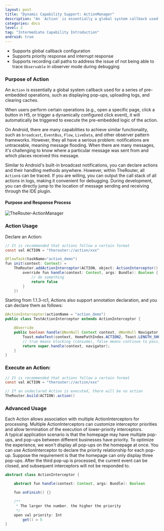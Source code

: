 ```yaml
---
layout: post
title: "Dynamic Capability Support: ActionManager"
description: "An `Action` is essentially a global system callback used for a series of pre-embedded operations, such as displaying pop-ups, uploading logs, and clearing caches. Similar to Android's built-in broadcast notifications, you can declare actions and their handling methods anywhere. All actions can be traced, and their call stacks can be output in logs for debugging purposes."
categories: docs
level: 2
tag: "Intermediate Capability Introduction"
android: true
---
```


* Supports global callback configuration
* Supports priority response and interrupt response
* Supports recording call paths to address the issue of not being able to trace `Observable` in observer mode during debugging

### Purpose of Action

An `Action` is essentially a global system callback used for a series of pre-embedded operations, such as displaying pop-ups, uploading logs, and clearing caches.

When users perform certain operations (e.g., open a specific page, click a button in H5, or trigger a dynamically configured click event), it will automatically be triggered to execute the pre-embedded logic of the action.

On Android, there are many capabilities to achieve similar functionality, such as `broadcast`, `EventBus`, `Flow`, `LiveData`, and other observer pattern frameworks. However, they all have a serious problem: notifications are untraceable, meaning message flooding. When there are many messages, it's challenging to know where a particular message was sent from and which places received this message.

Similar to Android's built-in broadcast notifications, you can declare actions and their handling methods anywhere. However, within TheRouter, all `Action`s can be traced. If you are willing, you can output the call stack of all actions in logs, making it convenient for debugging. During development, you can directly jump to the location of message sending and receiving through the IDE plugin.

#### Purpose and Response Process

<img src="https://s1.ax1x.com/2022/06/08/XrUy8g.png" class="blog-img" alt="TheRouter-ActionManager">

### Action Usage

Declare an Action:

```java
// It is recommended that actions follow a certain format
const val ACTION = "therouter://action/xxx"

@FlowTask(taskName="action_demo")
fun init(context: Context) =
    TheRouter.addActionInterceptor(ACTION, object: ActionInterceptor() {
        override fun handle(context: Context, args: Bundle): Boolean {
            // do something
            return false
        }
    })
```

Starting from 1.1.3-rc1, Actions also support annotation declaration, and you can declare them as follows:

```java
@ActionInterceptor(actionName = "action_demo")
public class TestActionInterceptor extends ActionInterceptor {

    @Override
    public boolean handle(@NonNull Context context, @NonNull Navigator navigator) {
        Toast.makeText(context, HomePathIndex.ACTION2, Toast.LENGTH_SHORT).show();
        // true means blocking (consume), false means continue to pass, usually false
        return super.handle(context, navigator);
    }
}

```

### Execute an Action:

```java
// It is recommended that actions follow a certain format
const val ACTION = "therouter://action/xxx"

// If an undeclared Action is executed, there will be no action
TheRouter.build(ACTION).action()

```

### Advanced Usage  

Each Action allows association with multiple ActionInterceptors for processing. Multiple ActionInterceptors can customize interceptor priorities and allow termination of the execution of lower-priority interceptors.  
A typical application scenario is that the homepage may have multiple pop-ups, and pop-ups between different businesses have priority. To optimize the experience, we won't display all pop-ups on the homepage at once. You can use ActionInterceptor to declare the priority relationship for each pop-up. Suppose the requirement is that the homepage can only display three pop-ups. After the third pop-up is processed, the current event can be closed, and subsequent interceptors will not be responded to.  

```java
abstract class ActionInterceptor {

    abstract fun handle(context: Context, args: Bundle): Boolean

    fun onFinish() {}

    /**
     * The larger the number, the higher the priority
     */
    open val priority: Int
        get() = 5
}

```